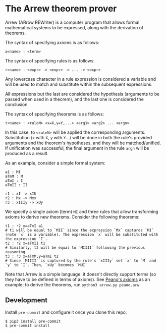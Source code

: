 # The Arrew theorem prover

Arrew (ARrow REWriter) is a computer program that allows formal mathematical systems to be expressed, along with the derivation of theorems.

The syntax of specifying axioms is as follows:

```
a<name> : <term>
```

The syntax of specifying rules is as follows:

```
r<name> : <expr> -> <expr> -> ... -> <expr>
```

Any lowercase character in a rule expression is considered a variable and will be used to match and substitute within the subsequent expressions.

All expressions but the last are considered the hypothesis (arguments to be passed when used in a theorem), and the last one is considered the conclusion

The syntax of specifying theorems is as follows:

```
t<name> : <ruleN> <x=X,y=Y,...> <arg1> <arg2> ... <argn>
```

In this case, to `<ruleN>` will be applied the corresponding arguments. Substitution (`x` with `X`, `y` with `Y`...) will be done in both the rule's provided arguments and the theorem's hypotheses, and they will be matched/unified. If unification was successful, the final argument in the rule `argn` will be produced as a result.

As an example, consider a simple formal system:

```
a1 : MI
aTmM : M
aTmI : I
aTmII : II

r1 : xI -> xIU
r2 : Mx -> Mxx
r3 : xIIIy -> xUy
```

We specify a single axiom (term) `MI` and three rules that allow transforming axioms to derive new theorems. Consider the following theorems:

```
t1 : r2 x=aTmI a1
# t1 will be equal to `MII` since the expression `Mx` captures `MI` (note `x` is a variable). The expression `x` will be substituted with the expression `I`.
t2 : r2 x=aTmII t1
# Similarly, t2 will be equal to `MIIII` following the previous reasoning
t3 : r3 x=aTmM,y=aTmI t2
# Since `MIIII` is captured by the rule's `xIIIy` set `x` to `M` and `y` to `I`. Then, `xUy` becomes `MUI`
```

Note that Arrew is a simple language: it doesn't directly support terms (so they have to be defined in terms of axioms). See [Peano's axioms](./peano.arw) as an example; to derive the theorems, run `python3 arrew.py peano.arw`.

## Development

Install `pre-commit` and configure it once you clone this repo:

```
$ pip3 install pre-commit
$ pre-commit install
```
